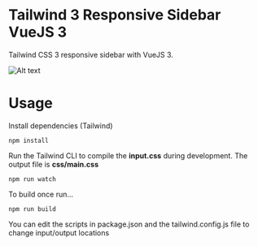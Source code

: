 # Tailwind 3 Responsive Sidebar VueJS 3

Tailwind CSS 3 responsive sidebar with VueJS 3.

![Alt text](/assets/img/screen.png?raw=true)

# Usage

Install dependencies (Tailwind)

```shell
npm install
```

Run the Tailwind CLI to compile the **input.css** during development. The output file is **css/main.css**

```shell
npm run watch
```

To build once run...

```shell
npm run build
```

You can edit the scripts in package.json and the tailwind.config.js file to change input/output locations